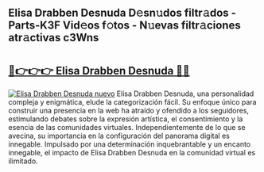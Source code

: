 ## Elisa Drabben Desnuda D𝚎sn𝚞dos filtr𝚊dos - Parts-K3F Vid𝚎os f𝚘tos - N𝚞evas filtr𝚊ciones atr𝚊ctivas c3Wns

# <h2><a href="http://mb0hzz.tromn.icu/?c=Elisa+Drabben+Desnuda">🔗👉👉👉 Elisa Drabben Desnuda 🔗🔗</a></h2>

[![Elisa Drabben Desnuda nuevo](https://i.imgur.com/pEAQMta.gif)](http://mb0hzz.tromn.icu/?c=Elisa+Drabben+Desnuda)
Elisa Drabben Desnuda, una personalidad compleja y enigmática, elude la categorización fácil. Su enfoque único para construir una presencia en la web ha atraído y ofendido a los seguidores, estimulando debates sobre la expresión artística, el consentimiento y la esencia de las comunidades virtuales. Independientemente de lo que se avecina, su importancia en la configuración del panorama digital es innegable. Impulsado por una determinación inquebrantable y un encanto innegable, el impacto de Elisa Drabben Desnuda en la comunidad virtual es ilimitado.
